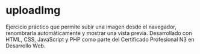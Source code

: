 # uploadImg
Ejercicio práctico que permite subir una imagen desde el navegador, renombrarla automáticamente y mostrar una vista previa. Desarrollado con HTML, CSS, JavaScript y PHP como parte del Certificado Profesional N3 en Desarrollo Web.
